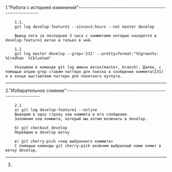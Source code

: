 1."Работа с историей изминений"----------------------------------------------------------

        1.1.  
        git log develop-feature1 --since=3.hours --not master develop
      
        Вывод лога за последние 3 часа с коммитами которые находятся в develop-feature1 ветке и только в ней. 

        1.2   
        git log master develop --grep='231' --pretty=format:"%Cgreen%s:  %Cred%an  %Cblue%ad"     
        
        Указывем в команде git log имена веток(master, branch). Далее, с помощью опции grep ставим паттерн для поиска в сообщении коммита(231) и в конце выставляем паттерн для понятного оутпута.


----------------------------------------------------------------------------------------

2."Избирательное слияние"-----------------------------------------------------------------

        2.1  
        a) git log develop-feature1 --online
        Выведем в одну строку хеш коммита и его сообщение.
        Запомним хеш коммита, который мы хотим включить в develop.
     
        б) git checkout develop
        Перейдем в develop ветку

        в) git cherry-pick <хеш выбранного коммита>
        С помошью команды git cherry-pick включим выбранный нами комит в ветку develop.

-----------------------------------------------------------------------------------------

3.

